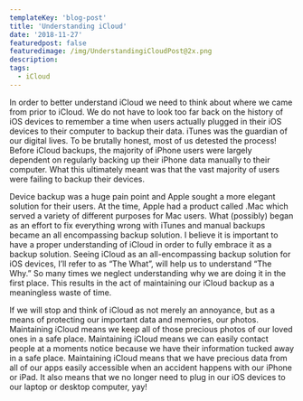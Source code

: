 ```yaml
---
templateKey: 'blog-post'
title: 'Understanding iCloud'
date: '2018-11-27'
featuredpost: false
featuredimage: /img/UnderstandingiCloudPost@2x.png
description:
tags:
  - iCloud
---
```


In order to better understand iCloud we need to think about where we came from prior to iCloud. We do not have to look too far back on the history of iOS devices to remember a time when users actually plugged in their iOS devices to their computer to backup their data. iTunes was the guardian of our digital lives. To be brutally honest, most of us detested the process! Before iCloud backups, the majority of iPhone users were largely dependent on regularly backing up their iPhone data manually to their computer. What this ultimately meant was that the vast majority of users were failing to backup their devices.

Device backup was a huge pain point and Apple sought a more elegant solution for their users. At the time, Apple had a product called .Mac which served a variety of different purposes for Mac users. What (possibly) began as an effort to fix everything wrong with iTunes and manual backups became an all encompassing backup solution. I believe it is important to have a proper understanding of iCloud in order to fully embrace it as a backup solution. Seeing iCloud as an all-encompassing backup solution for iOS devices, I’ll refer to as “The What”, will help us to understand “The Why.” So many times we neglect understanding why we are doing it in the first place. This results in the act of maintaining our iCloud backup as a meaningless waste of time.

If we will stop and think of iCloud as not merely an annoyance, but as a means of protecting our important data and memories, our photos. Maintaining iCloud means we keep all of those precious photos of our loved ones in a safe place. Maintaining iCloud means we can easily contact people at a moments notice because we have their information tucked away in a safe place. Maintaining iCloud means that we have precious data from all of our apps easily accessible when an accident happens with our iPhone or iPad. It also means that we no longer need to plug in our iOS devices to our laptop or desktop computer, yay!
